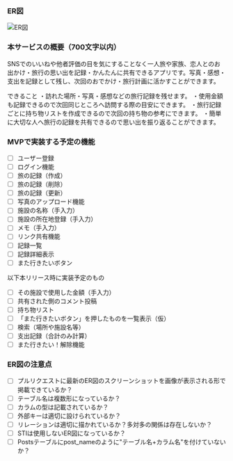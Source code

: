 ### ER図
![ER図](https://gyazo.com/5973fb0b78d4a1132c7a1ba3f9d45a7f.png)

### 本サービスの概要（700文字以内）
SNSでのいいねや他者評価の目を気にすることなく一人旅や家族、恋人とのお出かけ・旅行の思い出を記録・かんたんに共有できるアプリです。写真・感想・支出を記録として残し、次回のおでかけ・旅行計画に活かすことができます。

できること
・訪れた場所・写真・感想などの旅行記録を残せます。
・使用金額も記録できるので次回同じところへ訪問する際の目安にできます。
・旅行記録ごとに持ち物リストを作成できるので次回の持ち物の参考にできます。
・簡単に大切な人へ旅行の記録を共有できるので思い出を振り返ることができます。

### MVPで実装する予定の機能
- [ ] ユーザー登録　
- [ ] ログイン機能
- [ ] 旅の記録（作成）
- [ ] 旅の記録（削除）
- [ ] 旅の記録（更新）
- [ ] 写真のアップロード機能 
- [ ] 施設の名称（手入力）
- [ ] 施設の所在地登録（手入力）
- [ ] メモ（手入力）
- [ ] リンク共有機能
- [ ] 記録一覧
- [ ] 記録詳細表示
- [ ] また行きたいボタン

以下本リリース時に実装予定のもの
- [ ] その施設で使用した金額（手入力）
- [ ] 共有された側のコメント投稿
- [ ] 持ち物リスト
- [ ] 「また行きたいボタン」を押したものを一覧表示（仮）
- [ ] 検索（場所や施設名等）
- [ ] 支出記録（合計のみ計算）
- [ ] また行きたい！解除機能

### ER図の注意点
- [ ] プルリクエストに最新のER図のスクリーンショットを画像が表示される形で掲載できているか？
- [ ] テーブル名は複数形になっているか？
- [ ] カラムの型は記載されているか？
- [ ] 外部キーは適切に設けられているか？
- [ ] リレーションは適切に描かれているか？多対多の関係は存在しないか？
- [ ] STIは使用しないER図になっているか？
- [ ] Postsテーブルにpost_nameのように"テーブル名+カラム名"を付けていないか？
